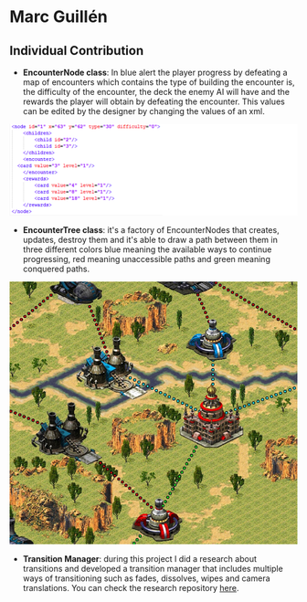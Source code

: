 # Marc Guillén
## Individual Contribution

 - **EncounterNode class**: In blue alert the player progress by defeating a map of encounters which contains the type of building the encounter is, the difficulty of the encounter, the deck the enemy AI will have and the rewards the player will obtain by defeating the encounter.  This values can be edited by the designer by changing the values of an xml.

![xml_encounter](Readme_Files/nodes.png)

- **EncounterTree class**: it's a factory of EncounterNodes that creates, updates, destroy them and it's able to draw a path between them in three different colors blue meaning the available ways to continue progressing, red meaning unaccessible paths and green meaning conquered paths.

![Blue Alert Strategy Map](Readme_Files/strategymap.jpg)

- **Transition Manager**: during this project I did a research about transitions and developed a transition manager that includes multiple ways of transitioning such as fades, dissolves, wipes and camera translations. You can check the research repository [here](https://marcgs96.github.io/Camera-Transitions-Research/). 
